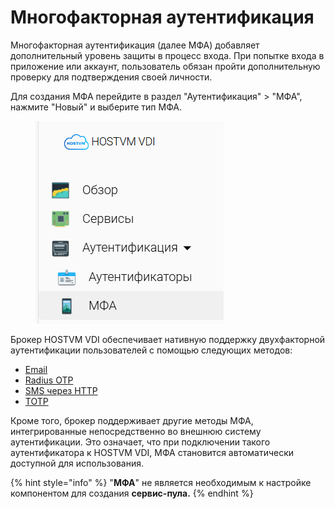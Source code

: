 # Многофакторная аутентификация

Многофакторная аутентификация (далее МФА) добавляет дополнительный уровень защиты в процесс входа. При попытке входа в приложение или аккаунт, пользователь обязан пройти дополнительную проверку для подтверждения своей личности.

Для создания МФА перейдите в раздел "Аутентификация" > "МФА", нажмите "Новый" и выберите тип МФА.

<figure><img src="../../../.gitbook/assets/mfa-menu.png" alt=""><figcaption></figcaption></figure>

Брокер HOSTVM VDI обеспечивает нативную поддержку двухфакторной аутентификации пользователей с помощью следующих методов:

* [Email](email.md)
* [Radius OTP](radius.md)
* [SMS через HTTP](sms-via-http.md)
* [TOTP](totp.md)

Кроме того, брокер поддерживает другие методы МФА, интегрированные непосредственно во внешнюю систему аутентификации. Это означает, что при подключении такого аутентификатора к HOSTVM VDI, МФА становится автоматически доступной для использования.

{% hint style="info" %}
"**МФА**" не является необходимым к настройке компонентом для создания **сервис-пула.**
{% endhint %}
